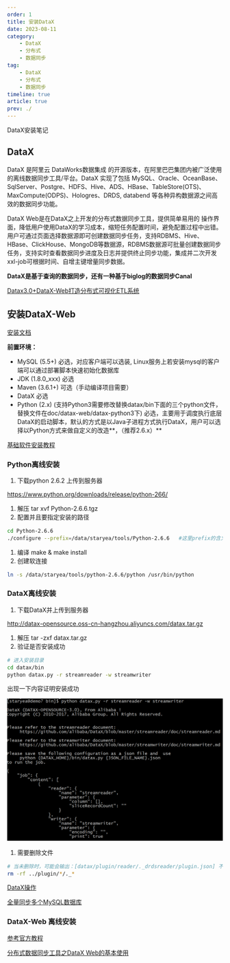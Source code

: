 ```yaml
---
order: 1
title: 安装DataX
date: 2023-08-11
category: 
    - DataX
    - 分布式
    - 数据同步
tag: 
    - DataX
    - 分布式
    - 数据同步
timeline: true
article: true	
prev: ./
---
```


DataX安装笔记

## DataX
DataX 是阿里云 DataWorks数据集成 的开源版本，在阿里巴巴集团内被广泛使用的离线数据同步工具/平台。DataX 实现了包括 MySQL、Oracle、OceanBase、SqlServer、Postgre、HDFS、Hive、ADS、HBase、TableStore(OTS)、MaxCompute(ODPS)、Hologres、DRDS, databend 等各种异构数据源之间高效的数据同步功能。

DataX Web是在DataX之上开发的分布式数据同步工具，提供简单易用的 操作界面，降低用户使用DataX的学习成本，缩短任务配置时间，避免配置过程中出错。用户可通过页面选择数据源即可创建数据同步任务，支持RDBMS、Hive、HBase、ClickHouse、MongoDB等数据源，RDBMS数据源可批量创建数据同步任务，支持实时查看数据同步进度及日志并提供终止同步功能，集成并二次开发xxl-job可根据时间、自增主键增量同步数据。

**DataX是基于查询的数据同步，还有一种基于biglog的数据同步Canal**

[Datax3.0+DataX-Web打造分布式可视化ETL系统](https://www.modb.pro/db/466999)

## 安装DataX-Web

[安装文档](https://github.com/WeiYe-Jing/datax-web/blob/master/doc/datax-web/datax-web-deploy.md)

**前置环境：**

- MySQL (5.5+) 必选，对应客户端可以选装, Linux服务上若安装mysql的客户端可以通过部署脚本快速初始化数据库
- JDK (1.8.0_xxx) 必选
- Maven (3.6.1+) 可选（手动编译项目需要）
- DataX 必选
- Python (2.x) (支持Python3需要修改替换datax/bin下面的三个python文件，替换文件在doc/datax-web/datax-python3下) 必选，主要用于调度执行底层DataX的启动脚本，默认的方式是以Java子进程方式执行DataX，用户可以选择以Python方式来做自定义的改造**，（推荐2.6.x）**

[基础软件安装教程](https://github.com/WeiYe-Jing/datax-web/blob/master/doc/datax-web/datax-web-deploy-V2.1.1.md)

### Python离线安装

1. 下载python 2.6.2 上传到服务器

https://www.python.org/downloads/release/python-266/

1. 解压 tar xvf Python-2.6.6.tgz
2. 配置并且要指定安装的路径

```bash
cd Python-2.6.6
./configure --prefix=/data/staryea/tools/Python-2.6.6   #这里prefix的含义是，安装之后的python路径放在指定目录里。
```

1. 编译 make & make install
2. 创建软连接

```bash
ln -s /data/staryea/tools/python-2.6.6/python /usr/bin/python
```

### DataX离线安装

1. 下载DataX并上传到服务器

http://datax-opensource.oss-cn-hangzhou.aliyuncs.com/datax.tar.gz

1. 解压 tar -zxf datax.tar.gz
2. 验证是否安装成功

```bash
# 进入安装目录
cd datax/bin
python datax.py -r streamreader -w streamwriter
```

出现一下内容证明安装成功

![](https://raw.githubusercontent.com/du-mozzie/PicGo/master/images/1697091131236-62c4081d-bd0b-4938-94f9-c8df0aee197d.png)

1. 需要删除文件

```bash
# 当未删除时，可能会输出：[datax/plugin/reader/._drdsreader/plugin.json] 不存在. 请检查您的配置文件.
rm -rf ../plugin/*/._*	
```

[DataX操作](https://mp.weixin.qq.com/s/_ZXqA3H__Kwk-9O-9dKyOQ)

[全量同步多个MySQL数据库](https://cloud.tencent.com/developer/article/2252120)

### DataX-Web 离线安装

[参考官方教程](https://github.com/WeiYe-Jing/datax-web/blob/master/doc/datax-web/datax-web-deploy.md)

[分布式数据同步工具之DataX Web的基本使用](https://blog.csdn.net/qq_38628046/article/details/124769355)